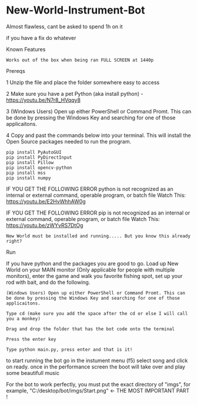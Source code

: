 # New-World-Instrument-Bot

Almost flawless, cant be asked to spend 1h on it 

if you have a fix do whatever






Known Features

    Works out of the box when being ran FULL SCREEN at 1440p

Prereqs

1 Unzip the file and place the folder somewhere easy to access

2 Make sure you have a pet Python (aka install python) - https://youtu.be/N7r8_HVqqy8

3 (Windows Users) Open up either PowerShell or Command Promt. This can be done by pressing the Windows Key and searching for one of those applicaitons.

4 Copy and past the commands below into your terminal. This will install the Open Source packages needed to run the program.

    pip install PyAutoGUI
    pip install PyDirectInput
    pip install Pillow
    pip install opencv-python
    pip install mss
    pip install numpy

IF YOU GET THE FOLLOWING ERROR python is not recognized as an internal or external command, operable program, or batch file Watch This: https://youtu.be/E2HvWhhAW0g

IF YOU GET THE FOLLOWING ERROR pip is not recognized as an internal or external command, operable program, or batch file Watch This: https://youtu.be/zWYvRS7DtOg

    New World must be installed and running..... But you know this already right?

Run

If you have python and the packages you are good to go. Load up New World on your MAIN monitor (Only applicable for people with multiple monitors), enter the game and walk you favorite fishing spot, set up your rod with bait, and do the following.

    (Windows Users) Open up either PowerShell or Command Promt. This can be done by pressing the Windows Key and searching for one of those applicaitons.

    Type cd (make sure you add the space after the cd or else I will call you a monkey)

    Drag and drop the folder that has the bot code onto the terminal

    Press the enter key

    Type python main.py, press enter and that is it!
    
    
to start running the bot go in the instument menu (f5) select song and click on ready. once in the performance screen the boot will take over and play some beautifull music

For the bot to work perfectly, you must put the exact directory of "imgs", for example, "C:/desktop/bot/imgs/Start.png" <- THE MOST IMPORTANT PART !

